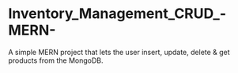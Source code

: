 # Inventory_Management_CRUD_-MERN-
A simple MERN project that lets the user insert, update, delete &amp; get products from the MongoDB.

